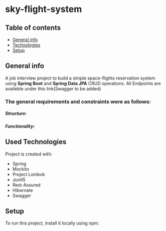 # sky-flight-system

## Table of contents
* [General info](#general-info)
* [Technologies](#used-technologies)
* [Setup](#setup)

## General info
A job interview project to build a simple space-flights reservation system using **Spring Boot** and **Spring Data JPA** CRUD operations.
All Endpoints are availeble under this link(Swagger to be added)
### The general requirements and constraints were as follows:
##### Structure:

##### Functionality:
## Used Technologies
Project is created with:
* Spring
* Mockito
* Project Lombok
* Junit5
* Rest-Assured
* Hibernate
* Swagger 	
## Setup
To run this project, install it locally using npm:
